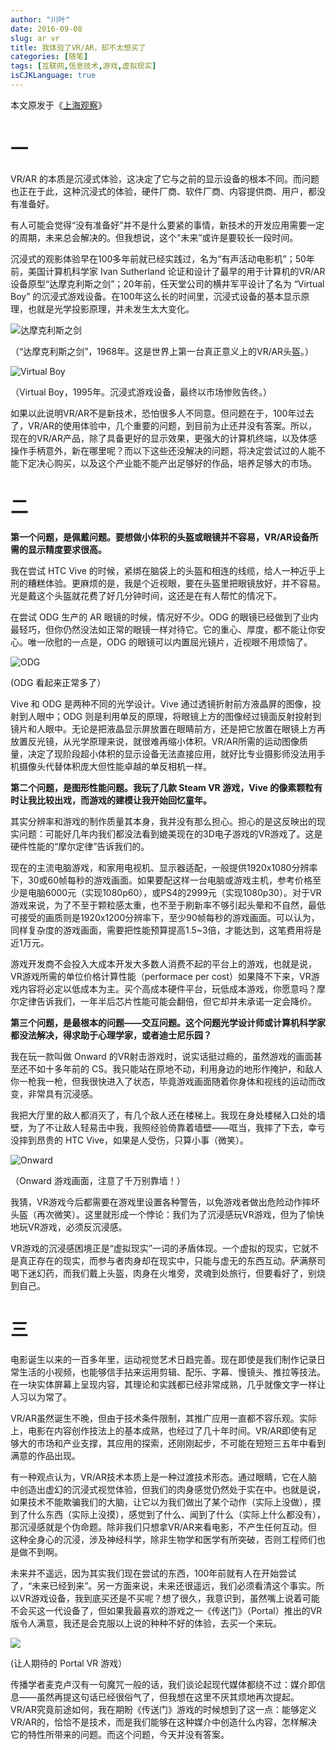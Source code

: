 ```yaml
---
author: "川叶"
date: 2016-09-08
slug: ar vr
title: 我体验了VR/AR，却不太想买了
categories: [随笔]
tags: [互联网,信息技术,游戏,虚拟现实]
isCJKLanguage: true
---
```


本文原发于《[上海观察](https://www.shobserver.com/news/detail?id=29964)》

# 一

VR/AR 的本质是沉浸式体验，这决定了它与之前的显示设备的根本不同。而问题也正在于此，这种沉浸式的体验，硬件厂商、软件厂商、内容提供商、用户，都没有准备好。

有人可能会觉得“没有准备好”并不是什么要紧的事情，新技术的开发应用需要一定的周期，未来总会解决的。但我想说，这个“未来”或许是要较长一段时间。

沉浸式的观影体验早在100多年前就已经实践过，名为“有声活动电影机”；50年前，美国计算机科学家 Ivan Sutherland 论证和设计了最早的用于计算机的VR/AR设备原型“达摩克利斯之剑”；20年前，任天堂公司的横井军平设计了名为 “Virtual Boy” 的沉浸式游戏设备。在100年这么长的时间里，沉浸式设备的基本显示原理，也就是光学投影原理，并未发生太大变化。

![达摩克利斯之剑](/images/vr_ar/b60cf303-acd9-4278-b29b-45c5ca3c0820.jpg)

（“达摩克利斯之剑”，1968年。这是世界上第一台真正意义上的VR/AR头盔。）

![Virtual Boy](/images/vr_ar/395a26b8-2a8e-4ffc-a3b9-45748372fccb.jpg)

（Virtual Boy，1995年。沉浸式游戏设备，最终以市场惨败告终。）

如果以此说明VR/AR不是新技术，恐怕很多人不同意。但问题在于，100年过去了，VR/AR的使用体验中，几个重要的问题，到目前为止还并没有答案。所以，现在的VR/AR产品，除了具备更好的显示效果，更强大的计算机终端，以及体感操作手柄意外，新在哪里呢？而以下这些还没解决的问题，将决定尝试过的人能不能下定决心购买，以及这个产业能不能产出足够好的作品，培养足够大的市场。

# 二

**第一个问题，是佩戴问题。要想做小体积的头盔或眼镜并不容易，VR/AR设备所需的显示精度要求很高。**

我在尝试 HTC Vive 的时候，紧绑在脑袋上的头盔和相连的线缆，给人一种近乎上刑的糟糕体验。更麻烦的是，我是个近视眼，要在头盔里把眼镜放好，并不容易。光是戴这个头盔就花费了好几分钟时间，这还是在有人帮忙的情况下。

在尝试 ODG 生产的 AR 眼镜的时候，情况好不少。ODG 的眼镜已经做到了业内最轻巧，但你仍然没法如正常的眼镜一样对待它。它的重心、厚度，都不能让你安心。唯一欣慰的一点是，ODG 的眼镜可以内置屈光镜片，近视眼不用烦恼了。

![ODG](/images/vr_ar/c5c1d3ac-fd4b-4e3d-a74e-21c9de7d7d59.jpg)

(ODG 看起来正常多了）

Vive 和 ODG 是两种不同的光学设计。Vive 通过透镜折射前方液晶屏的图像，投射到人眼中；ODG 则是利用单反的原理，将眼镜上方的图像经过镜面反射投射到镜片和人眼中。无论是把液晶显示屏放置在眼睛前方，还是把它放置在眼镜上方再放置反光镜，从光学原理来说，就很难再缩小体积。VR/AR所需的运动图像质量，决定了现阶段超小体积的显示设备无法直接应用，就好比专业摄影师没法用手机摄像头代替体积庞大但性能卓越的单反相机一样。

**第二个问题，是图形性能问题。我玩了几款 Steam VR 游戏，Vive 的像素颗粒有时让我比较出戏，而游戏的建模让我开始回忆童年。**

其实分辨率和游戏的制作质量其本身，我并没有那么担心。担心的是这反映出的现实问题：可能好几年内我们都没法看到媲美现在的3D电子游戏的VR游戏了。这是硬件性能的“摩尔定律”告诉我们的。

现在的主流电脑游戏，和家用电视机、显示器适配，一般提供1920x1080分辨率下，30或60帧每秒的游戏画面。如果要配这样一台电脑或游戏主机，参考价格至少是电脑6000元（实现1080p60），或PS4的2999元（实现1080p30）。对于VR游戏来说，为了不至于颗粒感太重，也不至于刷新率不够引起头晕和不自然，最低可接受的画质则是1920x1200分辨率下，至少90帧每秒的游戏画面。可以认为，同样复杂度的游戏画面，需要把性能预算提高1.5~3倍，才能达到，这笔费用将是近1万元。

游戏开发商不会投入大成本开发大多数人消费不起的平台上的游戏，也就是说，VR游戏所需的单位价格计算性能（performace per cost）如果降不下来，VR游戏内容将必定以低成本为主。买个高成本硬件平台，玩低成本游戏，你愿意吗？摩尔定律告诉我们，一年半后芯片性能可能会翻倍，但它却并未承诺一定会降价。

**第三个问题，是最根本的问题——交互问题。这个问题光学设计师或计算机科学家都没法解决，得求助于心理学家，或者迪士尼乐园？**

我在玩一款叫做 Onward 的VR射击游戏时，说实话挺过瘾的，虽然游戏的画面甚至还不如十多年前的 CS。我只能站在原地不动，利用身边的地形作掩护，和敌人你一枪我一枪，但我很快进入了状态，毕竟游戏画面随着你身体和视线的运动而改变，非常具有沉浸感。

我把大厅里的敌人都消灭了，有几个敌人还在楼梯上。我现在身处楼梯入口处的墙壁，为了不让敌人轻易击中我，我照经验倚靠着墙壁——哐当，我摔了下去，幸亏没摔到昂贵的 HTC Vive，如果是人受伤，只算小事（微笑）。

![Onward](/images/vr_ar/22d8ebf2-a24b-4294-81cb-bc149c8420d3.jpg)

（Onward 游戏画面，注意了千万别靠墙！）

我猜，VR游戏今后都需要在游戏里设置各种警告，以免游戏者做出危险动作摔坏头盔（再次微笑）。这里就形成一个悖论：我们为了沉浸感玩VR游戏，但为了愉快地玩VR游戏，必须反沉浸感。

VR游戏的沉浸感困境正是“虚拟现实”一词的矛盾体现。一个虚拟的现实，它就不是真正存在的现实，而参与者肉身却在现实中，只能与虚无的东西互动。萨满祭司喝下迷幻药，而我们戴上头盔，肉身在火堆旁，灵魂到处旅行，但要看好了，别烧到自己。

# 三

电影诞生以来的一百多年里，运动视觉艺术日趋完善。现在即使是我们制作记录日常生活的小视频，也能够信手拈来运用剪辑、配乐、字幕、慢镜头、推拉等技法。在一块实体屏幕上呈现内容，其理论和实践都已经非常成熟，几乎就像文字一样让人习以为常了。

VR/AR虽然诞生不晚，但由于技术条件限制，其推广应用一直都不容乐观。实际上，电影在内容创作技法上的基本成熟，也经过了几十年时间。VR/AR即使有足够大的市场和产业支撑，其应用的探索，还刚刚起步，不可能在短短三五年中看到满意的作品出现。

有一种观点认为，VR/AR技术本质上是一种过渡技术形态。通过眼睛，它在人脑中创造出虚幻的沉浸式视觉体验，但我们的肉身感觉仍然处于实在中。也就是说，如果技术不能欺骗我们的大脑，让它以为我们做出了某个动作（实际上没做），摸到了什么东西（实际上没摸），感觉到了什么、闻到了什么（实际上什么都没有），那沉浸感就是个伪命题。除非我们只想拿VR/AR来看电影，不产生任何互动。但这种全身心的沉浸，涉及神经科学，除非生物学和医学有所突破，否则工程师们也是做不到啊。

未来并不遥远，因为其实我们现在尝试的东西，100年前就有人在开始尝试了，“未来已经到来”。另一方面来说，未来还很遥远，我们必须看清这个事实。所以VR游戏设备，我到底买还是不买呢？想了很久，我意识到，虽然嘴上说着可能不会买这一代设备了，但如果我最喜欢的游戏之一《传送门》（Portal）推出的VR版令人满意，我还是会克服以上说的种种不好的体验，去买一个来玩。

![](/images/vr_ar/78d33ec0-e2cf-44fe-b7a0-2364786e84e5.jpg)

(让人期待的 Portal VR 游戏）

传播学者麦克卢汉有一句魔咒一般的话，我们谈论起现代媒体都绕不过：媒介即信息——虽然再提这句话已经很俗气了，但我想在这里不厌其烦地再次提起。VR/AR究竟前途如何，我在期盼《传送门》游戏的时候想到了这一点：能够定义VR/AR的，恰恰不是技术，而是我们能够在这种媒介中创造什么内容，怎样解决它的特性所带来的问题。而这个问题，今天并没有答案。
